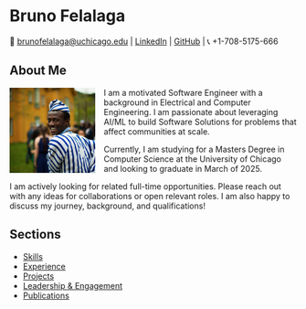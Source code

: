 # Bruno Felalaga

📧 [brunofelalaga@uchicago.edu](mailto:brunofelalaga@uchicago.edu)  |  [LinkedIn](https://www.linkedin.com/in/bruno-felalaga/)  |  [GitHub](https://github.com/BrunoFelalaga)  |  📞 +1-708-5175-666 


## About Me

<img src="bonbino.png" alt="Profile Picture" width="150" align="left" style="margin-right: 15px;"/>

<p>
I am a motivated Software Engineer with a background in Electrical and Computer Engineering. I am passionate about leveraging AI/ML to build Software Solutions for problems that affect communities at scale.
</p>

<p>
Currently, I am studying for a Masters Degree in Computer Science at the University of Chicago and looking to graduate in March of 2025.
</p>

<p>
I am actively looking for related full-time opportunities. Please reach out with any ideas for collaborations or open relevant roles. I am also happy to discuss my journey, background, and qualifications!
</p>

## Sections

- [Skills](skills.md)
- [Experience](experience.md)
- [Projects](projects.md)
- [Leadership & Engagement](leadership.md)
- [Publications](publications.md) 
